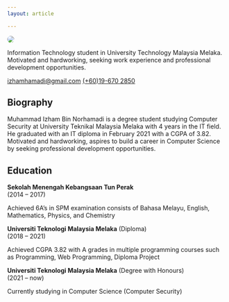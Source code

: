 ```yaml
---
layout: article

---
```


<div class="grid">
  <div class="cell cell--3">
    <img class="image image--md" src="https://media.discordapp.net/attachments/920942335154589756/945959785818374164/passport.png" style=" border-radius: 50%;" />
    <p>Information Technology student in University Technology Malaysia Melaka. Motivated and hardworking, seeking work experience and professional development opportunities.</p>
    <a href="mailto:izhamhamadi@gmail.com" target="_blank">izhamhamadi@gmail.com</a>
    <a href="tel:+60196702850" target="_blank">(+60)19-670 2850</a><br>
  </div>
  <div class="cell cell--1"></div>
  <div class="cell cell--auto">
    <h2>Biography</h2>
    <p>Muhammad Izham Bin Norhamadi is a degree student studying Computer Security at University Teknikal Malaysia Melaka with 4 years in the IT field. He graduated with an IT diploma in February 2021 with a CGPA of 3.82. Motivated and hardworking, aspires to build a career in Computer Science by seeking professional development opportunities.</p>
    <h2>Education</h2>
    <b>Sekolah Menengah Kebangsaan Tun Perak</b><br>
    (2014 – 2017)
    <p>Achieved 6A’s in SPM examination consists of Bahasa Melayu, English, Mathematics, Physics, and Chemistry</p>
    <b>Universiti Teknologi Malaysia Melaka</b> (Diploma) <br>
    (2018 – 2021)
    <p>Achieved CGPA 3.82 with A grades in multiple programming courses such as Programming, Web Programming, Diploma Project</p>
    <b>Universiti Teknologi Malaysia Melaka</b> (Degree with Honours) <br>
    (2021 – now)
    <p>Currently studying in Computer Science (Computer Security)</p>
  </div>
</div>